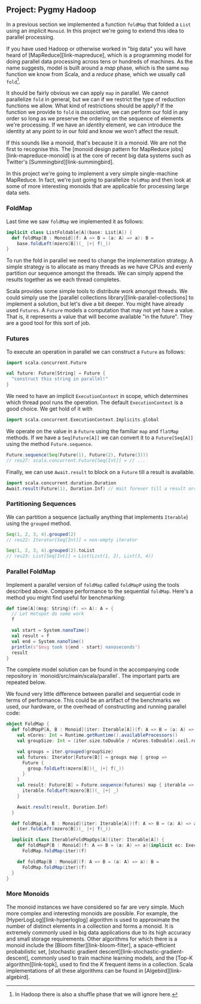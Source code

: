 ## Project: Pygmy Hadoop

In a previous section we implemented a function `foldMap` that folded a `List` using an implicit `Monoid`. In this project we're going to extend this idea to parallel processing.

If you have used Hadoop or otherwise worked in "big data" you will have heard of [MapReduce][link-mapreduce], which is a programming model for doing parallel data processing across tens or hundreds of machines. As the name suggests, model is built around a *map* phase, which is the same `map` function we know from Scala, and a *reduce* phase, which we usually call `fold`[^hadoop-shuffle].

[^hadoop-shuffle]: In Hadoop there is also a shuffle phase that we will ignore here.

It should be fairly obvious we can apply `map` in parallel. We cannot parallelize `fold` in general, but we can if we restrict the type of reduction functions we allow. What kind of restrictions should be apply? If the function we provide to `fold` is *associative*, we can perform our fold in any order so long as we preserve the ordering on the sequence of elements we're processing. If we have an *identity* element, we can introduce the identity at any point to in our fold and know we won't affect the result.

If this sounds like a monoid, that's because it *is* a monoid. We are not the first to recognise this. The [monoid design pattern for MapReduce jobs][link-mapreduce-monoid] is at the core of recent big data systems such as Twitter's [Summingbird][link-summingbird].

In this project we're going to implement a very simple single-machine MapReduce. In fact, we're just going to parallelize `foldMap` and then look at some of more interesting monoids that are applicable for processing large data sets.

### FoldMap

Last time we saw `foldMap` we implemented it as follows:

~~~ scala
implicit class ListFoldable[A](base: List[A]) {
  def foldMap[B : Monoid](f: A => B = (a: A) => a): B =
    base.foldLeft(mzero[B])(_ |+| f(_))
}
~~~

To run the fold in parallel we need to change the implementation strategy. A simple strategy is to allocate as many threads as we have CPUs and evenly partition our sequence amongst the threads. We can simply append the results together as we each thread completes.

Scala provides some simple tools to distribute work amongst threads. We could simply use the [parallel collections library][link-parallel-collections] to implement a solution, but let's dive a bit deeper. You might have already used `Futures`. A `Future` models a computation that may not yet have a value. That is, it represents a value that will become available "in the future". They are a good tool for this sort of job.

### Futures

To execute an operation in parallel we can construct a `Future` as follows:

~~~ scala
import scala.concurrent.Future

val future: Future[String] = Future {
  "construct this string in parallel!"
}
~~~

We need to have an implicit `ExecutionContext` in scope, which determines which thread pool runs the operation. The default `ExecutionContext` is a good choice. We get hold of it with

~~~ scala
import scala.concurrent.ExecutionContext.Implicits.global
~~~

We operate on the value in a `Future` using the familiar `map` and `flatMap` methods. If we have a `Seq[Future[A]]` we can convert it to a `Future[Seq[A]]` using the method `Future.sequence`.

~~~ scala
Future.sequence(Seq(Future(1), Future(2), Future(3)))
// res27: scala.concurrent.Future[Seq[Int]] = // ...
~~~

Finally, we can use `Await.result` to block on a `Future` till a result is available.

~~~ scala
import scala.concurrent.duration.Duration
Await.result(Future(1), Duration.Inf) // Wait forever till a result arrives
~~~

### Partitioning Sequences

We can partition a sequence (actually anything that implements `Iterable`) using the `grouped` method.

~~~ scala
Seq(1, 2, 3, 4).grouped(2)
// res22: Iterator[Seq[Int]] = non-empty iterator

Seq(1, 2, 3, 4).grouped(2).toList
// res23: List[Seq[Int]] = List(List(1, 2), List(3, 4))
~~~


### Parallel FoldMap

Implement a parallel version of `foldMap` called `foldMapP` using the tools described above. Compare performance to the sequential `foldMap`. Here's a method you might find useful for benchmarking:

~~~ scala
def time[A](msg: String)(f: => A): A = {
  // Let Hotspot do some work
  f

  val start = System.nanoTime()
  val result = f
  val end = System.nanoTime()
  println(s"$msg took ${end - start} nanoseconds")
  result
}
~~~

<div class="solution">
The complete model solution can be found in the accompanying code repository in `monoid/src/main/scala/parallel`. The important parts are repeated below.

We found very little difference between parallel and sequential code in terms of performance. This could be an artifact of the benchmarks we used, our hardware, or the overhead of constructing and running parallel code:

~~~ scala
object FoldMap {
  def foldMapP[A, B : Monoid](iter: Iterable[A])(f: A => B = (a: A) => a)(implicit ec: ExecutionContext): B = {
    val nCores: Int = Runtime.getRuntime().availableProcessors()
    val groupSize: Int = (iter.size.toDouble / nCores.toDouble).ceil.round.toInt

    val groups = iter.grouped(groupSize)
    val futures: Iterator[Future[B]] = groups map { group =>
      Future {
        group.foldLeft(mzero[B])(_ |+| f(_))
      }
    }
    val result: Future[B] = Future.sequence(futures) map { iterable =>
      iterable.foldLeft(mzero[B])(_ |+| _)
    }

    Await.result(result, Duration.Inf)
  }

  def foldMap[A, B : Monoid](iter: Iterable[A])(f: A => B = (a: A) => a): B =
    iter.foldLeft(mzero[B])(_ |+| f(_))

  implicit class IterableFoldMapOps[A](iter: Iterable[A]) {
    def foldMapP[B : Monoid](f: A => B = (a: A) => a)(implicit ec: ExecutionContext): B =
      FoldMap.foldMap(iter)(f)

    def foldMap[B : Monoid](f: A => B = (a: A) => a): B =
      FoldMap.foldMap(iter)(f)
  }
}
~~~
</div>


### More Monoids

The monoid instances we have considered so far are very simple. Much more complex and interesting monoids are possible. For example, the [HyperLogLog][link-hyperloglog] algorithm is used to approximate the number of distinct elements in a collection and forms a monoid. It is extremely commonly used in big data applications due to its high accuracy and small storage requirements. Other algorithms for which there is a monoid include the [Bloom filter][link-bloom-filter], a space-efficient probabilistic set, [stochastic gradient descent][link-stochastic-gradient-descent], commonly used to train machine learning models, and the [Top-K algorithm][link-topk], used to find the *K* frequent items in a collection. Scala implementations of all these algorithms can be found in [Algebird][link-algebird].
